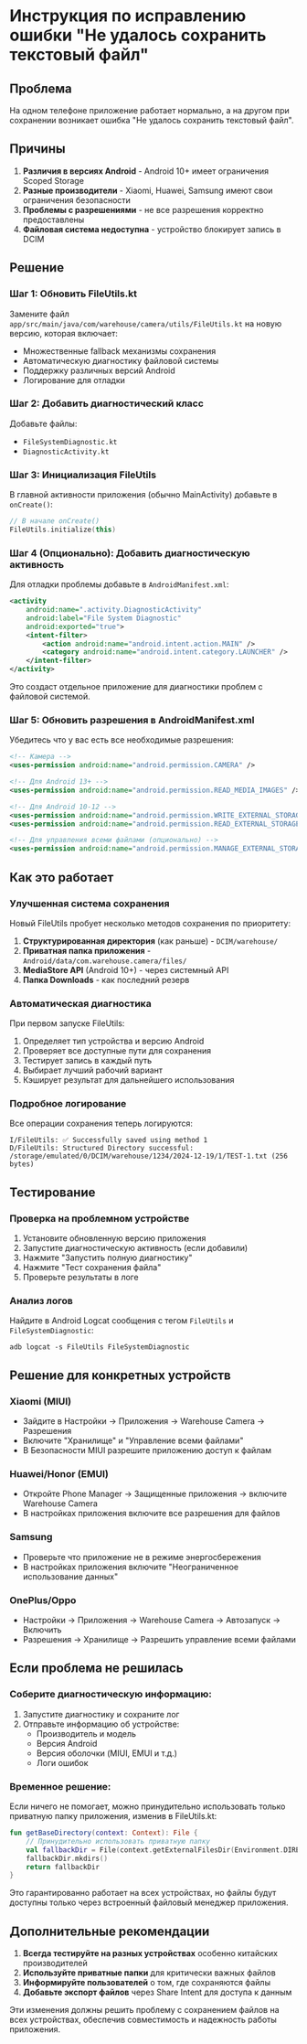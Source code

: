 # Инструкция по исправлению ошибки "Не удалось сохранить текстовый файл"

## Проблема
На одном телефоне приложение работает нормально, а на другом при сохранении возникает ошибка "Не удалось сохранить текстовый файл".

## Причины
1. **Различия в версиях Android** - Android 10+ имеет ограничения Scoped Storage
2. **Разные производители** - Xiaomi, Huawei, Samsung имеют свои ограничения безопасности
3. **Проблемы с разрешениями** - не все разрешения корректно предоставлены
4. **Файловая система недоступна** - устройство блокирует запись в DCIM

## Решение

### Шаг 1: Обновить FileUtils.kt
Замените файл `app/src/main/java/com/warehouse/camera/utils/FileUtils.kt` на новую версию, которая включает:
- Множественные fallback механизмы сохранения
- Автоматическую диагностику файловой системы
- Поддержку различных версий Android
- Логирование для отладки

### Шаг 2: Добавить диагностический класс
Добавьте файлы:
- `FileSystemDiagnostic.kt`
- `DiagnosticActivity.kt`

### Шаг 3: Инициализация FileUtils
В главной активности приложения (обычно MainActivity) добавьте в `onCreate()`:

```kotlin
// В начале onCreate()
FileUtils.initialize(this)
```

### Шаг 4 (Опционально): Добавить диагностическую активность
Для отладки проблемы добавьте в `AndroidManifest.xml`:

```xml
<activity
    android:name=".activity.DiagnosticActivity"
    android:label="File System Diagnostic"
    android:exported="true">
    <intent-filter>
        <action android:name="android.intent.action.MAIN" />
        <category android:name="android.intent.category.LAUNCHER" />
    </intent-filter>
</activity>
```

Это создаст отдельное приложение для диагностики проблем с файловой системой.

### Шаг 5: Обновить разрешения в AndroidManifest.xml
Убедитесь что у вас есть все необходимые разрешения:

```xml
<!-- Камера -->
<uses-permission android:name="android.permission.CAMERA" />

<!-- Для Android 13+ -->
<uses-permission android:name="android.permission.READ_MEDIA_IMAGES" />

<!-- Для Android 10-12 -->
<uses-permission android:name="android.permission.WRITE_EXTERNAL_STORAGE" />
<uses-permission android:name="android.permission.READ_EXTERNAL_STORAGE" />

<!-- Для управления всеми файлами (опционально) -->
<uses-permission android:name="android.permission.MANAGE_EXTERNAL_STORAGE" />
```

## Как это работает

### Улучшенная система сохранения
Новый FileUtils пробует несколько методов сохранения по приоритету:

1. **Структурированная директория** (как раньше) - `DCIM/warehouse/`
2. **Приватная папка приложения** - `Android/data/com.warehouse.camera/files/`
3. **MediaStore API** (Android 10+) - через системный API
4. **Папка Downloads** - как последний резерв

### Автоматическая диагностика
При первом запуске FileUtils:
1. Определяет тип устройства и версию Android
2. Проверяет все доступные пути для сохранения
3. Тестирует запись в каждый путь
4. Выбирает лучший рабочий вариант
5. Кэширует результат для дальнейшего использования

### Подробное логирование
Все операции сохранения теперь логируются:
```
I/FileUtils: ✅ Successfully saved using method 1
D/FileUtils: Structured Directory successful: /storage/emulated/0/DCIM/warehouse/1234/2024-12-19/1/TEST-1.txt (256 bytes)
```

## Тестирование

### Проверка на проблемном устройстве
1. Установите обновленную версию приложения
2. Запустите диагностическую активность (если добавили)
3. Нажмите "Запустить полную диагностику"
4. Нажмите "Тест сохранения файла"
5. Проверьте результаты в логе

### Анализ логов
Найдите в Android Logcat сообщения с тегом `FileUtils` и `FileSystemDiagnostic`:
```
adb logcat -s FileUtils FileSystemDiagnostic
```

## Решение для конкретных устройств

### Xiaomi (MIUI)
- Зайдите в Настройки → Приложения → Warehouse Camera → Разрешения
- Включите "Хранилище" и "Управление всеми файлами"
- В Безопасности MIUI разрешите приложению доступ к файлам

### Huawei/Honor (EMUI)
- Откройте Phone Manager → Защищенные приложения → включите Warehouse Camera
- В настройках приложения включите все разрешения для файлов

### Samsung
- Проверьте что приложение не в режиме энергосбережения
- В настройках приложения включите "Неограниченное использование данных"

### OnePlus/Oppo
- Настройки → Приложения → Warehouse Camera → Автозапуск → Включить
- Разрешения → Хранилище → Разрешить управление всеми файлами

## Если проблема не решилась

### Соберите диагностическую информацию:
1. Запустите диагностику и сохраните лог
2. Отправьте информацию об устройстве:
   - Производитель и модель
   - Версия Android
   - Версия оболочки (MIUI, EMUI и т.д.)
   - Логи ошибок

### Временное решение:
Если ничего не помогает, можно принудительно использовать только приватную папку приложения, изменив в FileUtils.kt:

```kotlin
fun getBaseDirectory(context: Context): File {
    // Принудительно использовать приватную папку
    val fallbackDir = File(context.getExternalFilesDir(Environment.DIRECTORY_PICTURES), BASE_DIRECTORY)
    fallbackDir.mkdirs()
    return fallbackDir
}
```

Это гарантированно работает на всех устройствах, но файлы будут доступны только через встроенный файловый менеджер приложения.

## Дополнительные рекомендации

1. **Всегда тестируйте на разных устройствах** особенно китайских производителей
2. **Используйте приватные папки** для критически важных файлов
3. **Информируйте пользователей** о том, где сохраняются файлы
4. **Добавьте экспорт файлов** через Share Intent для доступа к данным

Эти изменения должны решить проблему с сохранением файлов на всех устройствах, обеспечив совместимость и надежность работы приложения.
